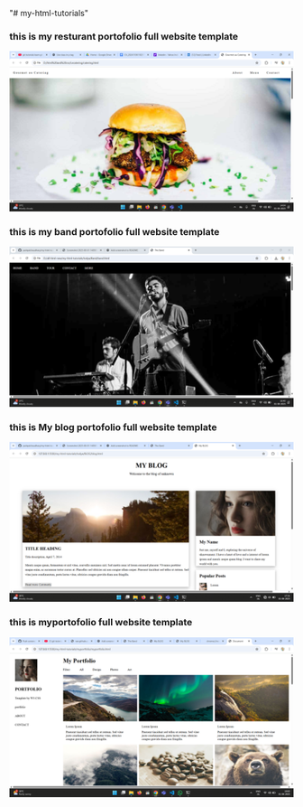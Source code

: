"# my-html-tutorials" 

### this is my resturant portofolio full website template
![My foot website template](https://raw.githubusercontent.com/yashpalchaudhary/my-html-tutorials/refs/heads/main/Lecatering/Screenshot%202025-08-01%20140501.png)


### this is my  band portofolio full website template
![My foot website template](https://raw.githubusercontent.com/yashpalchaudhary/my-html-tutorials/main/todya/Band/Screenshot%202025-08-01%20164057.png)





### this is  My blog portofolio full website template
![My foot website template](https://raw.githubusercontent.com/yashpalchaudhary/my-html-tutorials/refs/heads/main/todya/BLOG/Screenshot%202025-08-01%20173109.png)



### this is myportofolio full website template
![My foot website template](https://raw.githubusercontent.com/yashpalchaudhary/my-html-tutorials/refs/heads/main/myportfolio/Screenshot%202025-08-01%20190015.png)













